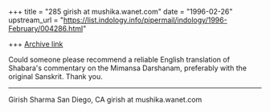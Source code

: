 +++
title = "285 girish at mushika.wanet.com"
date = "1996-02-26"
upstream_url = "https://list.indology.info/pipermail/indology/1996-February/004286.html"

+++
[Archive link](https://list.indology.info/pipermail/indology/1996-February/004286.html)

Could someone please recommend a reliable English translation of
Shabara's commentary on the Mimansa Darshanam, preferably with
the original Sanskrit.  Thank you.

-----------------------------------------------------------

Girish Sharma
San Diego, CA
girish at mushika.wanet.com





